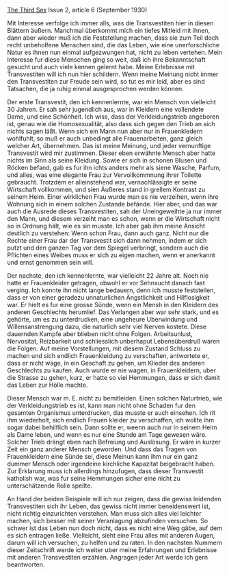 [The Third Sex](/das-dritte-geschlecht/) Issue 2, article 6 (September 1930)

Mit Interesse verfolge ich immer alls, was die Transvestiten hier in diesen Blättern äußern. Manchmal überkommt mich ein tiefes Mitleid mit ihnen, dann aber wieder muß ich die Feststellung machen, dass sie zum Teil doch recht unbeholfene Menschen sind, die das Leben, wie eine unerforschliche Natur es ihnen nun einmal aufgezwungen hat, nicht zu leben vertehen. Mein Interesse fur diese Menschen ging so weit, daß ich ihre Bekanntschaft gesucht und auch viele kennen gelernt habe. Meine Erlebnisse mit Transvestiten will ich nun hier schildern. Wenn meine Meinung nicht immer den Transvestiten zur Freude sein wird, so tut es mir leid, aber es sind Tatsachen, die ja ruhig einmal ausgesprochen werden können.

Der erste Transvestit, den ich kennenlernte, war ein Mensch von vielleicht 30 Jahren. Er sah sehr jugendlich aus, war in Kleidern eine vollendete Dame, und eine Schönheit. Ich wiss, dass der Verkleidungstrieb angeboren ist, genau wie die Homosexualität, also dass sich gegen den Trieb an sich nichts sagen läßt. Wenn sich ein Mann nun aber nur in Frauenkledern wohlfuhlt, so muß er auch unbedingt alle Frauenarbeiten, ganz gleich welcher Art, übernehmen. Das ist meine Meinung, und jeder vernunftige Transvestit wird mir zustimmen. Dieser eben erwähnte Mensch aber hatte nichts im Sinn als seine Kleidung. Sowie er sich in schonen Blusen und Röcken befand, gab es fur ihn ichts anders mehr als siene Wasche, Parfum, und alles, was eine elegante Frau zur Vervollkommnung ihrer Toilette gebraucht. Trotzdem er alleinstehend war, vernachlässigte er seine Wirtschaft vollkommen, und sien Äußeres stand in grellem Kontrast zu seinem Heim. Einer wirklichen Frau wurde man es nie verzeihen, wenn ihre Wohnung sich in einem solchen Zustande befände. Hier aber, und das war auch die Ausrede dieses Transvestiten, sah der Uneingeweihte ja nur immer den Mann, und diesem verzeiht man es schon, wenn er die Wirtschaft nicht so in Ordnung hält, wie es sin musste. Ich aber gab ihm meine Ansicht deutlich zu verstehen: Wenn schon Frau, dann auch ganz. Nicht nur die Rechte einer Frau dar der Transvestit sich dann nehmen, indem er sich putzt und den ganzen Tag vor dem Spiegel verbringt, sondern auch die Pflichten eines Weibes muss er sich zu eigen machen, wenn er anerkannt und ernst genommen sein will.

Der nachste, den ich kennenlernte, war vielleicht 22 Jahre alt. Noch nie hatte er Frauenkleider getragen, obwohl er vor Sehnsucht danach fast verging. Ich konnte ihn nicht lange bedauern, denn ich musste feststellen, dass er von einer geradezu unnaturlichen Ängstlichkeit und Hilflosigkeit war. Er hielt es fur eine grosse Sünde, wenn ein Mensh in den Kleidern des anderen Geschlechts herumlief. Das Verlangen aber war sehr stark, und es gehörte, um es zu unterdrucken, eine ungeheure Uberwindung und Willensanstrengung dazu, die naturlich sehr viel Nerven kostete. Diese dauernden Kampfe aber blieben nicht ohne Folgen. Arbeitsunlust, Nervositat, Reizbarkeit und schliesslich unberhaput Lebensüberdruß waren die Folgen. Auf meine Vorstellungen, mit diesem Zustand Schluss zu machen und sich endlich Frauenkleidung zu verschaften, antwortete er, dass er nicht wage, in ein Geschaft zu gehen, um Klieder des anderen Geschlechts zu kaufen. Auch wurde er nie wagen, in Frauenkleidern, uber die Strasse zu gehen, kurz, er hatte so viel Hemmungen, dass er sich damit das Leben zur Hölle machte.

Dieser Mensch war m. E. nicht zu bemitleiden. Einen solchen Naturtrieb, wie der Verkleidungstrieb es ist, kann man nicht ohne Schaden fur den gesamten Organismus unterdrucken, das musste er auch einsehen. Ich rit ihm wiederholt, sich endlich Frauen kleider zu verschaffen, ich wollte ihm sogar dabei behilflich sein. Dann sollte er, weenn auch nur in seinem Heim als Dame leben, und wenn es nur eine Stunde am Tage gewesen wäre. Solcher Trieb drängt eben nach Befreiung und Auslösung. Er wäre in kurzer Zeit ein ganz anderer Mensch geworden. Und dass das Tragen von Frauenkleidern eine Sünde sei, diese Meinun kann ihm nur ein ganz dummer Mensch oder irgendeine kirchliche Kapazitat beigebracht haben. Zur Erklarung muss ich allerdings hinzufugen, dass dieser Transvestit katholish war, was fur seine Hemmungen sicher eine nicht zu unterschätzende Rolle speilte.

An Hand der beiden Beispiele will ich nur zeigen, dass die gewiss leidenden Transvestiten sich ihr Leben, das gewiss nicht immer beneidenswert ist, nicht richtig einzurichten verstehen. Man muss sich alles viel leichter machen, sich besser mit seiner Veranlagung abzufinden versuchen. So schwer ist das Leben nun doch nicht, dass es nicht eine Weg gäbe, auf dem es sich entragen ließe. Vielleicht, sieht eine Frau alles mit anderen Augen, darum will ich versuchen, zu helfen und zu raten. In den nachsten Nummern dieser Zeitschrift werde ich weiter uber meine Erfahrungen und Erlebnisse mit anderen Transvestiten erzählen. Angragen jeder Art werde ich gern beantworten.